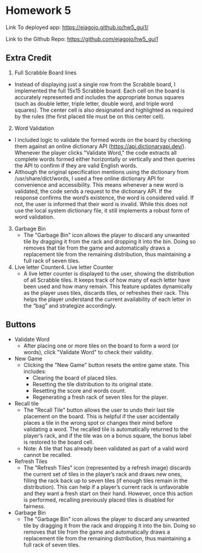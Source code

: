 # Homework 5

Link To deployed app: https://ejagojo.github.io/hw5_gui1/

Link to the Github Repo: https://github.com/ejagojo/hw5_gui1



## Extra Credit
1. Full Scrabble Board lines
- Instead of displaying just a single row from the Scrabble board, I implemented the full 15x15 Scrabble board. Each cell on the board is accurately represented and includes the appropriate bonus squares (such as double letter, triple letter, double word, and triple word squares). The center cell is also designated and highlighted as required by the rules (the first placed tile must be on this center cell).
2. Word Validation
- I included logic to validate the formed words on the board by checking them against an online dictionary API (https://api.dictionaryapi.dev/). Whenever the player clicks "Validate Word," the code extracts all complete words formed either horizontally or vertically and then queries the API to confirm if they are valid English words.
- Although the original specification mentions using the dictionary from /usr/share/dict/words, I used a free online dictionary API for convenience and accessibility. This means whenever a new word is validated, the code sends a request to the dictionary API. If the response confirms the word’s existence, the word is considered valid. If not, the user is informed that their word is invalid. While this does not use the local system dictionary file, it still implements a robust form of word validation.
3. Garbage Bin
    - The "Garbage Bin" icon allows the player to discard any unwanted tile by dragging it from the rack and dropping it into the bin. Doing so removes that tile from the game and automatically draws a replacement tile from the remaining distribution, thus maintaining a full rack of seven tiles.
4. Live letter Counter4. Live letter Counter
    - A live letter counter is displayed to the user, showing the distribution of all Scrabble tiles. It keeps track of how many of each letter have been used and how many remain. This feature updates dynamically as the player uses tiles, discards tiles, or refreshes their rack. This helps the player understand the current availability of each letter in the “bag” and strategize accordingly.

## Buttons
- Validate Word
    - After placing one or more tiles on the board to form a word (or words), click "Validate Word" to check their validity.
- New Game
    - Clicking the "New Game" button resets the entire game state. This includes:
        - Clearing the board of placed tiles.
        - Resetting the tile distribution to its original state.
        - Resetting the score and words count.
        - Regenerating a fresh rack of seven tiles for the player.
- Recall tile 
    - The "Recall Tile" button allows the user to undo their last tile placement on the board. This is helpful if the user accidentally places a tile in the wrong spot or changes their mind before validating a word. The recalled tile is automatically returned to the player’s rack, and if the tile was on a bonus square, the bonus label is restored to the board cell.
    - Note: A tile that has already been validated as part of a valid word cannot be recalled.
- Refresh Tiles
    - The "Refresh Tiles" icon (represented by a refresh image) discards the current set of tiles in the player’s rack and draws new ones, filling the rack back up to seven tiles (if enough tiles remain in the distribution). This can help if a player’s current rack is unfavorable and they want a fresh start on their hand. However, once this action is performed, recalling previously placed tiles is disabled for fairness.
- Garbage Bin
    - The "Garbage Bin" icon allows the player to discard any unwanted tile by dragging it from the rack and dropping it into the bin. Doing so removes that tile from the game and automatically draws a replacement tile from the remaining distribution, thus maintaining a full rack of seven tiles.




